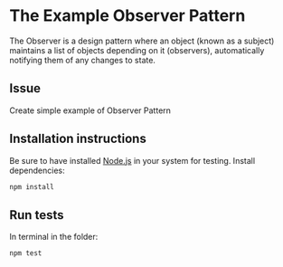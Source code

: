# The Example Observer Pattern

The Observer is a design pattern where an object (known as a subject) maintains a list of objects depending on it (observers), automatically notifying them of any changes to state.

## Issue

Create simple example of Observer Pattern

## Installation instructions

Be sure to have installed [Node.js](http://nodejs.org/) in your system for testing.
Install dependencies:

```bash
npm install
```

## Run tests

In terminal in the folder:

```bash
npm test
```
